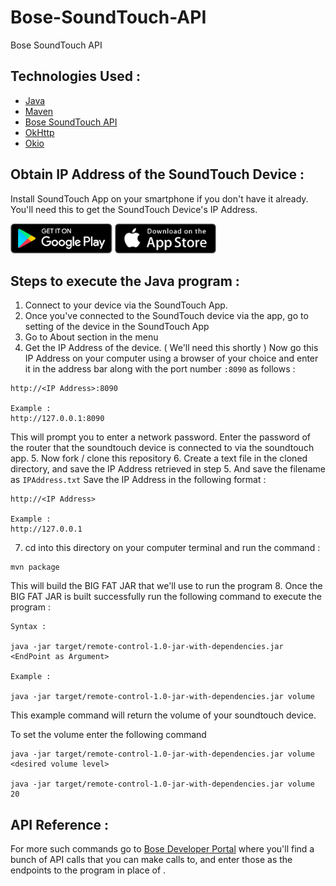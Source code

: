 # Bose-SoundTouch-API
Bose SoundTouch API

## Technologies Used :

* [Java](https://www.java.com/en/)
* [Maven](https://maven.apache.org)
* [Bose SoundTouch API](https://developer.bose.com/guides/bose-soundtouch-api/bose-soundtouch-api-reference)
* [OkHttp](https://mvnrepository.com/artifact/com.squareup.okhttp/okhttp/2.7.5)
* [Okio](https://mvnrepository.com/artifact/com.squareup.okio/okio/2.1.0)

## Obtain IP Address of the SoundTouch Device :

Install SoundTouch App on your smartphone if you don't have it already. You'll need this to get the SoundTouch Device's IP Address.
<!-- [![](https://www.globalvillage.ae/wp-content/uploads/2015/01/app-store-icon.png)](https://itunes.apple.com/us/app/bose-soundtouch/id708379313?mt=8) -->
<div>
<a href='https://play.google.com/store/apps/details?id=com.bose.soundtouch&hl=en_US'><img alt='Get it on Google Play' src='assets/google_play.png' height='48px'/></a>
<a href='https://itunes.apple.com/us/app/bose-soundtouch/id708379313?mt=8'><img alt='Get it on the App Store' src='assets/app_store.png' height='48px'/></a>
</div>

<!-- Link to [iOS App](https://itunes.apple.com/us/app/bose-soundtouch/id708379313?mt=8) and link to [Android App](https://play.google.com/store/apps/details?id=com.bose.soundtouch&hl=en_US) -->

## Steps to execute the Java program :

1. Connect to your device via the SoundTouch App.
2. Once you've connected to the SoundTouch device via the app, go to setting of the device in the SoundTouch App
3. Go to About section in the menu
4. Get the IP Address of the device. ( We'll need this shortly )
Now go this IP Address on your computer using a browser of your choice and enter it in the address bar along with the port number ```:8090``` as follows :
```
http://<IP Address>:8090

Example :
http://127.0.0.1:8090
```
This will prompt you to enter a network password. Enter the password of the router that the soundtouch device is connected to via the soundtouch app.
5. Now fork / clone this repository
6. Create a text file in the cloned directory, and save the IP Address retrieved in step 5. And save the filename as ```IPAddress.txt```
Save the IP Address in the following format :
```
http://<IP Address>

Example :
http://127.0.0.1
```
7. cd into this directory on your computer terminal and run the command :
```
mvn package
```
This will build the BIG FAT JAR that we'll use to run the program
8. Once the BIG FAT JAR is built successfully run the following command to execute the program :
```
Syntax :

java -jar target/remote-control-1.0-jar-with-dependencies.jar <EndPoint as Argument>

Example :

java -jar target/remote-control-1.0-jar-with-dependencies.jar volume
```

This example command will return the volume of your soundtouch device.

To set the volume enter the following command

```
java -jar target/remote-control-1.0-jar-with-dependencies.jar volume <desired volume level>

java -jar target/remote-control-1.0-jar-with-dependencies.jar volume 20
```

## API Reference :

For more such commands go to [Bose Developer Portal](https://developer.bose.com/guides/bose-soundtouch-api/bose-soundtouch-api-reference) where you'll find a bunch of API calls that you can make calls to, and enter those as the endpoints to the program in place of <EndPoint as Argument>.